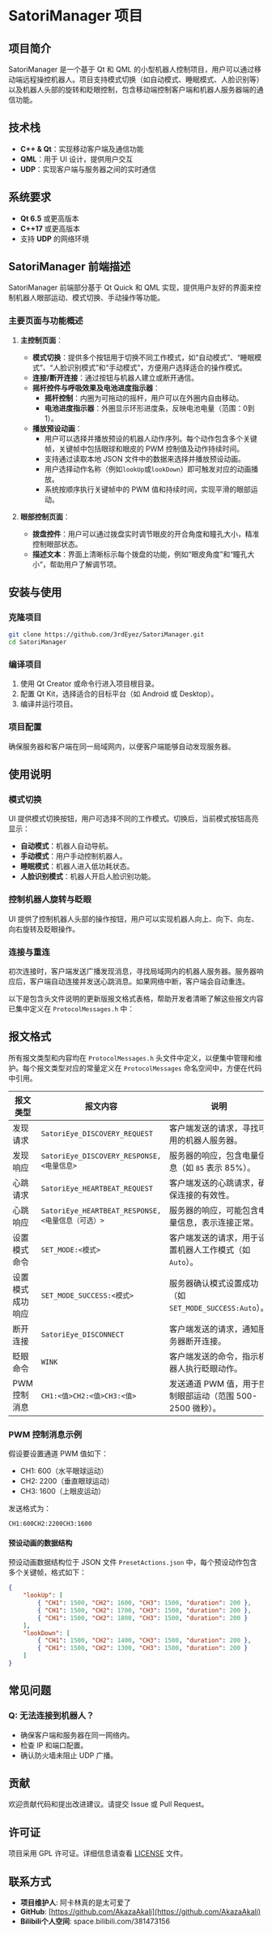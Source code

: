 # SatoriManager 项目

## 项目简介
SatoriManager 是一个基于 Qt 和 QML 的小型机器人控制项目，用户可以通过移动端远程操控机器人。项目支持模式切换（如自动模式、睡眠模式、人脸识别等）以及机器人头部的旋转和眨眼控制，包含移动端控制客户端和机器人服务器端的通信功能。

## 技术栈
- **C++ & Qt**：实现移动客户端及通信功能
- **QML**：用于 UI 设计，提供用户交互
- **UDP**：实现客户端与服务器之间的实时通信

## 系统要求
- **Qt 6.5** 或更高版本
- **C++17** 或更高版本
- 支持 **UDP** 的网络环境

## SatoriManager 前端描述
SatoriManager 前端部分基于 Qt Quick 和 QML 实现，提供用户友好的界面来控制机器人眼部运动、模式切换、手动操作等功能。

### 主要页面与功能概述

1. **主控制页面**：
   - **模式切换**：提供多个按钮用于切换不同工作模式，如“自动模式”、“睡眠模式”、“人脸识别模式”和“手动模式”，方便用户选择适合的操作模式。
   - **连接/断开连接**：通过按钮与机器人建立或断开通信。
   - **摇杆控件与呼吸效果及电池进度指示器**：
     - **摇杆控制**：内圈为可拖动的摇杆，用户可以在外圈内自由移动。
     - **电池进度指示器**：外圈显示环形进度条，反映电池电量（范围：0到1）。
   - **播放预设动画**：
     - 用户可以选择并播放预设的机器人动作序列。每个动作包含多个关键帧，关键帧中包括眼球和眼皮的 PWM 控制值及动作持续时间。
     - 支持通过读取本地 JSON 文件中的数据来选择并播放预设动画。
     - 用户选择动作名称（例如`lookUp`或`lookDown`）即可触发对应的动画播放。
     - 系统按顺序执行关键帧中的 PWM 值和持续时间，实现平滑的眼部运动。

2. **眼部控制页面**：
   - **拨盘控件**：用户可以通过拨盘实时调节眼皮的开合角度和瞳孔大小，精准控制眼部状态。
   - **描述文本**：界面上清晰标示每个拨盘的功能，例如“眼皮角度”和“瞳孔大小”，帮助用户了解调节项。

## 安装与使用

### 克隆项目
```bash
git clone https://github.com/3rdEyez/SatoriManager.git
cd SatoriManager
```

### 编译项目
1. 使用 Qt Creator 或命令行进入项目根目录。
2. 配置 Qt Kit，选择适合的目标平台（如 Android 或 Desktop）。
3. 编译并运行项目。

### 项目配置
确保服务器和客户端在同一局域网内，以便客户端能够自动发现服务器。

## 使用说明

### 模式切换
UI 提供模式切换按钮，用户可选择不同的工作模式。切换后，当前模式按钮高亮显示：
- **自动模式**：机器人自动导航。
- **手动模式**：用户手动控制机器人。
- **睡眠模式**：机器人进入低功耗状态。
- **人脸识别模式**：机器人开启人脸识别功能。

### 控制机器人旋转与眨眼
UI 提供了控制机器人头部的操作按钮，用户可以实现机器人向上、向下、向左、向右旋转及眨眼操作。

### 连接与重连
初次连接时，客户端发送广播发现消息，寻找局域网内的机器人服务器。服务器响应后，客户端自动连接并发送心跳消息。如果网络中断，客户端会自动重连。

以下是包含头文件说明的更新版报文格式表格，帮助开发者清晰了解这些报文内容已集中定义在 `ProtocolMessages.h` 中：

## 报文格式

所有报文类型和内容均在 `ProtocolMessages.h` 头文件中定义，以便集中管理和维护。每个报文类型对应的常量定义在 `ProtocolMessages` 命名空间中，方便在代码中引用。

| 报文类型             | 报文内容                                 | 说明                                                 |
|----------------------|------------------------------------------|------------------------------------------------------|
| 发现请求             | `SatoriEye_DISCOVERY_REQUEST`            | 客户端发送的请求，寻找可用的机器人服务器。             |
| 发现响应             | `SatoriEye_DISCOVERY_RESPONSE,<电量信息>` | 服务器的响应，包含电量信息（如 `85` 表示 85%）。       |
| 心跳请求             | `SatoriEye_HEARTBEAT_REQUEST`            | 客户端发送的心跳请求，确保连接的有效性。                |
| 心跳响应             | `SatoriEye_HEARTBEAT_RESPONSE,<电量信息（可选）>` | 服务器的响应，可能包含电量信息，表示连接正常。         |
| 设置模式命令         | `SET_MODE:<模式>`                        | 客户端发送的请求，用于设置机器人工作模式（如 `Auto`）。 |
| 设置模式成功响应     | `SET_MODE_SUCCESS:<模式>`                | 服务器确认模式设置成功（如 `SET_MODE_SUCCESS:Auto`）。 |
| 断开连接             | `SatoriEye_DISCONNECT`                   | 客户端发送的请求，通知服务器断开连接。                 |
| 眨眼命令             | `WINK`                                   | 客户端发送的命令，指示机器人执行眨眼动作。             |
| PWM 控制消息         | `CH1:<值>CH2:<值>CH3:<值>`               | 发送通道 PWM 值，用于控制眼部运动（范围 500-2500 微秒）。 |

### PWM 控制消息示例
假设要设置通道 PWM 值如下：
- CH1: 600（水平眼球运动）
- CH2: 2200（垂直眼球运动）
- CH3: 1600（上眼皮运动）

发送格式为：
```
CH1:600CH2:2200CH3:1600
```
#### 预设动画的数据结构
预设动画数据结构位于 JSON 文件 `PresetActions.json` 中，每个预设动作包含多个关键帧，格式如下：

```json
{
    "lookUp": [
        { "CH1": 1500, "CH2": 1600, "CH3": 1500, "duration": 200 },
        { "CH1": 1500, "CH2": 1700, "CH3": 1500, "duration": 200 },
        { "CH1": 1500, "CH2": 1800, "CH3": 1500, "duration": 200 }
    ],
    "lookDown": [
        { "CH1": 1500, "CH2": 1400, "CH3": 1500, "duration": 200 },
        { "CH1": 1500, "CH2": 1300, "CH3": 1500, "duration": 200 }
    ]
}
```


## 常见问题

### Q: 无法连接到机器人？
- 确保客户端和服务器在同一网络内。
- 检查 IP 和端口配置。
- 确认防火墙未阻止 UDP 广播。

## 贡献
欢迎贡献代码和提出改进建议。请提交 Issue 或 Pull Request。

## 许可证
项目采用 GPL 许可证。详细信息请查看 [LICENSE](LICENSE) 文件。

## 联系方式
- **项目维护人**: 阿卡林真的是太可爱了
- **GitHub**: [https://github.com/AkazaAkali](https://github.com/AkazaAkali)
- **Bilibili个人空间**: space.bilibili.com/381473156
